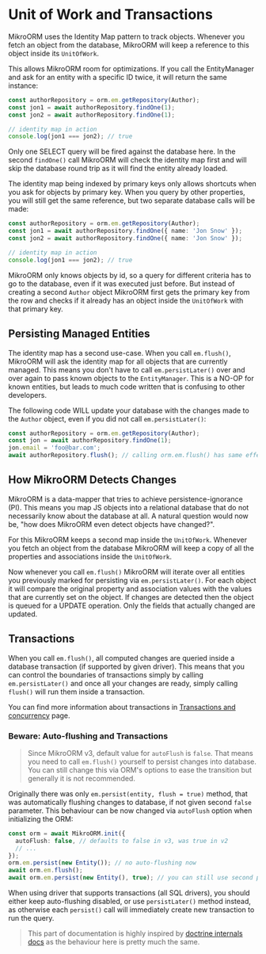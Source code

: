 ---
---

# Unit of Work and Transactions

MikroORM uses the Identity Map pattern to track objects. Whenever you fetch an object from 
the database, MikroORM will keep a reference to this object inside its `UnitOfWork`. 

This allows MikroORM room for optimizations. If you call the EntityManager and ask for an 
entity with a specific ID twice, it will return the same instance:

```typescript
const authorRepository = orm.em.getRepository(Author);
const jon1 = await authorRepository.findOne(1);
const jon2 = await authorRepository.findOne(1);

// identity map in action
console.log(jon1 === jon2); // true
```

Only one SELECT query will be fired against the database here. In the second `findOne()` 
call MikroORM will check the identity map first and will skip the database round trip as
it will find the entity already loaded.

The identity map being indexed by primary keys only allows shortcuts when you ask for objects 
by primary key. When you query by other properties, you will still get the same reference, 
but two separate database calls will be made:

```typescript
const authorRepository = orm.em.getRepository(Author);
const jon1 = await authorRepository.findOne({ name: 'Jon Snow' });
const jon2 = await authorRepository.findOne({ name: 'Jon Snow' });

// identity map in action
console.log(jon1 === jon2); // true
```

MikroORM only knows objects by id, so a query for different criteria has to go to the database, 
even if it was executed just before. But instead of creating a second `Author` object MikroORM 
first gets the primary key from the row and checks if it already has an object inside the 
`UnitOfWork` with that primary key. 

## Persisting Managed Entities

The identity map has a second use-case. When you call `em.flush()`, MikroORM will 
ask the identity map for all objects that are currently managed. This means you don't have to 
call `em.persistLater()` over and over again to pass known objects to the 
`EntityManager`. This is a NO-OP for known entities, but leads to much code written that is 
confusing to other developers.

The following code WILL update your database with the changes made to the `Author` object, 
even if you did not call `em.persistLater()`:

```typescript
const authorRepository = orm.em.getRepository(Author);
const jon = await authorRepository.findOne(1);
jon.email = 'foo@bar.com';
await authorRepository.flush(); // calling orm.em.flush() has same effect
```

## How MikroORM Detects Changes

MikroORM is a data-mapper that tries to achieve persistence-ignorance (PI). This means you 
map JS objects into a relational database that do not necessarily know about the database at 
all. A natural question would now be, "how does MikroORM even detect objects have changed?".

For this MikroORM keeps a second map inside the `UnitOfWork`. Whenever you fetch an object 
from the database MikroORM will keep a copy of all the properties and associations inside 
the `UnitOfWork`. 

Now whenever you call `em.flush()` MikroORM will iterate over all entities you 
previously marked for persisting via `em.persistLater()`. For each object it will
compare the original property and association values with the values that are currently set 
on the object. If changes are detected then the object is queued for a UPDATE operation. 
Only the fields that actually changed are updated.

## Transactions

When you call `em.flush()`, all computed changes are queried inside a database
transaction (if supported by given driver). This means that you can control the boundaries 
of transactions simply by calling `em.persistLater()` and once all your changes 
are ready, simply calling `flush()` will run them inside a transaction. 

You can find more information about transactions in [Transactions and concurrency](transactions.md) 
page.

### Beware: Auto-flushing and Transactions

> Since MikroORM v3, default value for `autoFlush` is `false`. That means you need to call 
> `em.flush()` yourself to persist changes into database. You can still change this via ORM's
> options to ease the transition but generally it is not recommended. 

Originally there was only `em.persist(entity, flush = true)` method, that was
automatically flushing changes to database, if not given second `false` parameter. This 
behaviour can be now changed via `autoFlush` option when initializing the ORM:

```typescript
const orm = await MikroORM.init({
  autoFlush: false, // defaults to false in v3, was true in v2
  // ...
});
orm.em.persist(new Entity()); // no auto-flushing now
await orm.em.flush();
await orm.em.persist(new Entity(), true); // you can still use second parameter to auto-flush
```

When using driver that supports transactions (all SQL drivers), you should either keep auto-flushing 
disabled, or use `persistLater()` method instead, as otherwise each `persist()` call will immediately 
create new transaction to run the query.

> This part of documentation is highly inspired by [doctrine internals docs](https://www.doctrine-project.org/projects/doctrine-orm/en/2.6/reference/unitofwork.html)
> as the behaviour here is pretty much the same.
